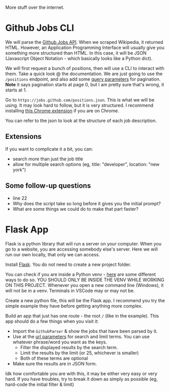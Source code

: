 More stuff over the internet. 

# Github Jobs CLI
We will parse the [Github Jobs API](https://jobs.github.com/api). When we scraped Wikipedia, it returned HTML. However, an Application Programming Interface will usually give you something more structured than HTML. In this case, it will be JSON (Javascript Object Notation - which basically looks like a Python dict).

We will first request a bunch of positions, then will use a CLI to interact with them. Take a quick look @ the documentation. We are just going to use the `/positions` endpoint, and also add some [query parameters](https://branch.io/glossary/query-parameters/) for pagination. __Note__ it says pagination starts at page 0, but I am pretty sure that's wrong, it starts at 1.

Go to `https://jobs.github.com/positions.json`. This is what we will be using. It may look hard to follow, but it is very structured. I recommend installing [this Chrome extension](https://chrome.google.com/webstore/detail/json-formatter/bcjindcccaagfpapjjmafapmmgkkhgoa) if you are on Chrome.

You can refer to the json to look at the structure of each job description.

## Extensions
If you want to complicate it a bit, you can:
- search more than just the job title
- allow for multiple search options (eg, title: "developer", location: "new york")

## Some follow-up questions
- line 22
- Why does the script take so long before it gives you the initial prompt?
- What are some things we could do to make that part faster?

# Flask App
Flask is a python library that will run a server on your computer. When you go to a website, you are accessing somebody else's server. Here we will run our own locally, that only we can access.

Install [Flask](https://flask.palletsprojects.com/en/1.1.x/). You do not need to create a new project folder.

You can check if you are inside a Python venv - [here](https://stackoverflow.com/questions/1871549/determine-if-python-is-running-inside-virtualenv) are some different ways to do so. YOU SHOULD ONLY BE INSIDE THE VENV WHILE WORKING ON THIS PROJECT. Whenever you open a new command line (Windows), it will not be in a venv. Terminals in VSCode may or may not be.

Create a new python file, this will be the Flask app. I recommend you try the simple example they have before getting anything more complex.

Build an app that just has one route - the root `/` (like in the example). This app should do a few things when you visit it:
- Import the `GithubParser` & show the jobs that have been parsed by it.
- Use at the [url parameters](https://flask.palletsprojects.com/en/1.1.x/quickstart/#the-request-object) for search and limit terms. You can use whatever phrase/word you want as the keys.
  - Filter the displayed results by the search term.
  - Limit the results by the limit (or 25, whichever is smaller)
  - Both of these terms are optional
- Make sure the results are in JSON form.

Idk how comfortable you are with this, it may be either very easy or very hard. If you have troubles, try to break it down as simply as possible (eg, hard-code the initial filter & limit)